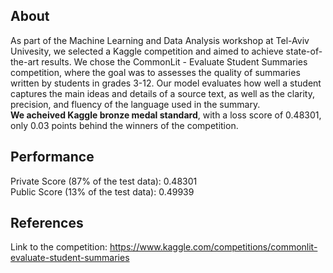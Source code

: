 ## **About**
As part of the Machine Learning and Data Analysis workshop at Tel-Aviv Univesity, we selected a Kaggle competition and aimed to achieve state-of-the-art results. We chose the CommonLit - Evaluate Student Summaries competition, where the goal was to assesses the quality of summaries written by students in grades 3-12. Our model evaluates how well a student captures the main ideas and details of a source text, as well as the clarity, precision, and fluency of the language used in the summary.  
**We acheived Kaggle bronze medal standard**, with a loss score of 0.48301, only 0.03 points behind the winners of the competition.

## **Performance**
Private Score (87% of the test data): 0.48301  
Public Score (13% of the test data): 0.49939

## **References**
Link to the competition: https://www.kaggle.com/competitions/commonlit-evaluate-student-summaries
